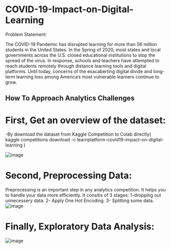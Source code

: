 # COVID-19-Impact-on-Digital-Learning

Problem Statement:

The COVID-19 Pandemic has disrupted learning for more than 56 million students in the United States. In the Spring of 2020, most states and local governments across the U.S. closed educational institutions to stop the spread of the virus. In response, schools and teachers have attempted to reach students remotely through distance learning tools and digital platforms. Until today, concerns of the exacaberting digital divide and long-term learning loss among America’s most vulnerable learners continue to grow.

## How To Approach Analytics Challenges

# First, Get an overview of the dataset:
-By download the dataset from Kaggle Competition to Colab directly( kaggle competitions download -c learnplatform-covid19-impact-on-digital-learning )

![image](https://user-images.githubusercontent.com/48545560/131376293-03d8b01f-883c-45ed-804e-e57e710e2e48.png)

# Second, Preprocessing Data:
Preprocessing is an important step in any analytics competition. It helps you to handle your data more efficiently.
It consitis of 3 stages:
1-dropping out unnecessery data.
2- Apply One Hot Encoding.
3- Splitting some data.
![image](https://user-images.githubusercontent.com/48545560/131376573-601133c0-a257-4abc-ae78-bb0ae8e39b8b.png)

# Finally, Exploratory Data Analysis:
![image](https://user-images.githubusercontent.com/48545560/131376731-69607ab4-56b3-47da-8f50-214244e09c40.png)
